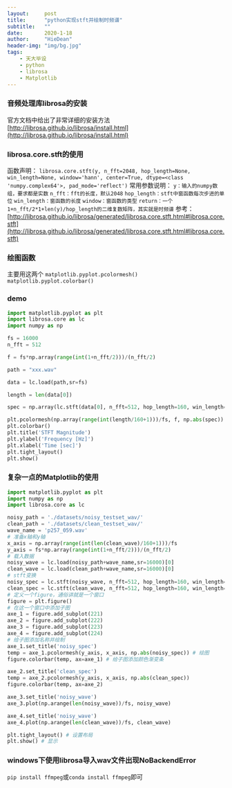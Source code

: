 ```yaml
---
layout:     post
title:      "python实现stft并绘制时频谱"
subtitle:   ""
date:       2020-1-18
author:     "HieDean"
header-img: "img/bg.jpg"
tags:
    - 天大毕设
    - python
    - librosa
    - Matplotlib
---
```

### 音频处理库librosa的安装
官方文档中给出了非常详细的安装方法
[http://librosa.github.io/librosa/install.html](http://librosa.github.io/librosa/install.html)

### librosa.core.stft的使用
函数声明：
``librosa.core.stft(y, n_fft=2048, hop_length=None, win_length=None, window='hann', center=True, dtype=<class 'numpy.complex64'>, pad_mode='reflect')``
常用参数说明：
``y：输入的numpy数组，要求都是实数``
``n_fft：fft的长度，默认2048``
``hop_length：stft中窗函数每次步进的单位``
``win_length：窗函数的长度``
``window：窗函数的类型``
``return：一个1+n_fft/2*1+len(y)/hop_length的二维复数矩阵，其实就是时频谱``
参考：
[http://librosa.github.io/librosa/generated/librosa.core.stft.html#librosa.core.stft](http://librosa.github.io/librosa/generated/librosa.core.stft.html#librosa.core.stft)

### 绘图函数
主要用这两个
``matplotlib.pyplot.pcolormesh()``
``matplotlib.pyplot.colorbar()``

### demo
```python
import matplotlib.pyplot as plt
import librosa.core as lc
import numpy as np

fs = 16000
n_fft = 512

f = fs*np.array(range(int(1+n_fft/2)))/(n_fft/2)

path = "xxx.wav"

data = lc.load(path,sr=fs)

length = len(data[0])

spec = np.array(lc.stft(data[0], n_fft=512, hop_length=160, win_length=400, window='hann'))

plt.pcolormesh(np.array(range(int(length/160+1)))/fs, f, np.abs(spec))
plt.colorbar()
plt.title('STFT Magnitude')
plt.ylabel('Frequency [Hz]')
plt.xlabel('Time [sec]')
plt.tight_layout()
plt.show()
```
### 复杂一点的Matplotlib的使用
```python
import matplotlib.pyplot as plt
import numpy as np
import librosa.core as lc

noisy_path = './datasets/noisy_testset_wav/'
clean_path = './datasets/clean_testset_wav/'
wave_name = 'p257_059.wav'
# 准备x轴和y轴
x_axis = np.array(range(int(len(clean_wave)/160+1)))/fs
y_axis = fs*np.array(range(int(1+n_fft/2)))/(n_fft/2)
# 载入数据
noisy_wave = lc.load(noisy_path+wave_name,sr=16000)[0]
clean_wave = lc.load(clean_path+wave_name,sr=16000)[0]
# stft变换
noisy_spec = lc.stft(noisy_wave, n_fft=512, hop_length=160, win_length=400, window='hann')
clean_spec = lc.stft(clean_wave, n_fft=512, hop_length=160, win_length=400, window='hann')
# 定义一个figure，通俗讲就是一个窗口
figure = plt.figure() 
# 在这一个窗口中添加子图
axe_1 = figure.add_subplot(221)
axe_2 = figure.add_subplot(222)
axe_3 = figure.add_subplot(223)
axe_4 = figure.add_subplot(224)
# 给子图添加名称并绘制
axe_1.set_title('noisy_spec')
temp = axe_1.pcolormesh(y_axis, x_axis, np.abs(noisy_spec)) # 绘图
figure.colorbar(temp, ax=axe_1) # 给子图添加颜色渐变条

axe_2.set_title('clean_spec')
temp = axe_2.pcolormesh(y_axis, x_axis, np.abs(clean_spec))
figure.colorbar(temp, ax=axe_2)

axe_3.set_title('noisy_wave')
axe_3.plot(np.arange(len(noisy_wave))/fs, noisy_wave)

axe_4.set_title('noisy_wave')
axe_4.plot(np.arange(len(clean_wave))/fs, clean_wave)

plt.tight_layout() # 设置布局
plt.show() # 显示
```

### windows下使用librosa导入wav文件出现NoBackendError
`pip install ffmpeg`或`conda install ffmpeg`即可

